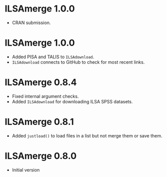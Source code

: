 # ILSAmerge 1.0.0
 - CRAN submission.

# ILSAmerge 1.0.0
- Added PISA and TALIS to `ILSAdownload`.
- `ILSAdownload` connects to GitHub to check for most recent links.

# ILSAmerge 0.8.4
- Fixed internal argument checks.
- Added `ILSAdownload` for downloading ILSA SPSS datasets.

# ILSAmerge 0.8.1
 - Added `justload()` to load files in a list but not merge them or save them.
 
# ILSAmerge 0.8.0
 - Initial version


